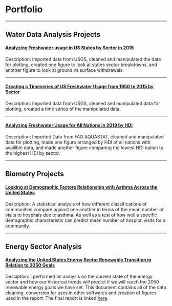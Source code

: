 # Portfolio
---

## Water Data Analysis Projects

#### [Analyzing Freshwater usage in US States by Sector in 2015](/2015_sector_water.html)

Description: Imported data from USGS, cleaned and manipulated the data for plotting, created one figure to look at states sector breakdowns, and another figure to look at ground vs surface withdrawals.

---
#### [Creating a Timeseries of US Freshwater Usage from 1950 to 2015 by Sector](/water_timeseries.html)

Description:  Imported data from USGS, cleaned and manipulated data for plotting, created a time series of the manipulated data.

---
#### [Analyzing Freshwater Usage for All Nations in 2019 by HDI](/water_use_hdi.html)

Description: Imported Data from FAO AQUASTAT, cleaned and manipulated data for plotting, made one figure arranged by HDI of all nations with availible data, and made another figure comparing the lowest HDI nation to the highest HDI by sector.

---

## Biometry Projects

#### [Looking at Demographic Factors Relationship with Asthma Across the United States](/Final_Project_Report.html)

Description: A statistical analysis of how different classifications of communities compare against one another in terms of the mean number of visits  to hospitals due to asthma. As well as a test of how well a specific demographic characteristic can predict mean number of hospital visits for a community.

---

## Energy Sector Analysis

#### [Analyzing the United States Energy Sector Renewable Transition in Relation to 2050 Goals](/energy_sector_project.html)

Desciption: I performed an analysis on the current state of the energy sector and how our historical trends will predict if we will reach the 2050 renewable energy goals we have set. This document contains all of the data cleaning, conversion for uses in other softwares and creation of figures used in the report. The final report is linked [here](/Energy_Sector_Analysis.pdf).
